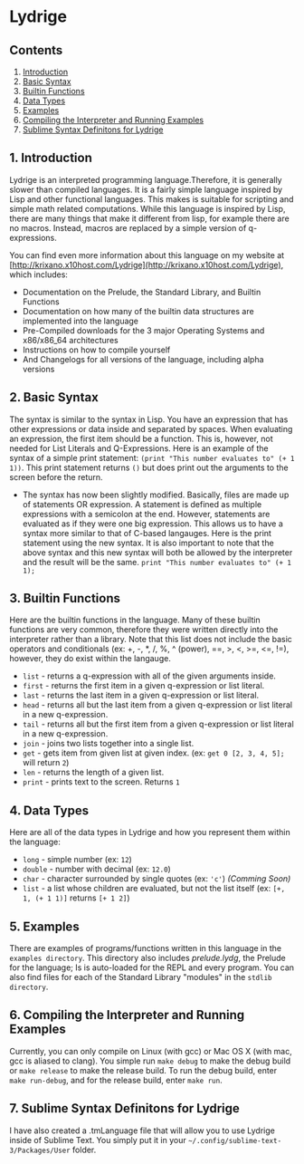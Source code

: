 # Lydrige
<!-- vscode-markdown-toc -->

## Contents
1. [Introduction](#Introduction-0)
2. [Basic Syntax](#BasicSyntax-1)
3. [Builtin Functions](#BuiltinFunctions-2)
4. [Data Types](#DataTypes-3)
5. [Examples](#Examples-4)
6. [Compiling the Interpreter and Running Examples](#CompilingtheInterpreterandRunningExamples-5)
7. [Sublime Syntax Definitons for Lydrige](#SublimeSyntaxDefinitonsforLydrige-6)

<!-- /vscode-markdown-toc -->
##  1. <a name='Introduction-0'></a>Introduction
Lydrige is an interpreted programming language.Therefore, it is generally slower than compiled languages. It is a fairly simple language inspired by Lisp and other functional languages. This makes is suitable for scripting and simple math related computations. While this language is inspired by Lisp, there are many things that make it different from lisp, for example there are no macros. Instead, macros are replaced by a simple version of q-expressions.

You can find even more information about this language on my website at [http://krixano.x10host.com/Lydrige](http://krixano.x10host.com/Lydrige), which includes:
* Documentation on the Prelude, the Standard Library, and Builtin Functions
* Documentation on how many of the builtin data structures are implemented into the language
* Pre-Compiled downloads for the 3 major Operating Systems and x86/x86_64 architectures
* Instructions on how to compile yourself
* And Changelogs for all versions of the language, including alpha versions

##  2. <a name='BasicSyntax-1'></a>Basic Syntax
The syntax is similar to the syntax in Lisp. You have an expression that has other expressions or data inside and separated by spaces. When evaluating an expression, the first item should be a function. This is, however, not needed for List Literals and Q-Expressions.
Here is an example of the syntax of a simple print statement:
`(print "This number evaluates to" (+ 1 1))`. This print statement returns `()` but does print out the arguments to the screen before the return.
* The syntax has now been slightly modified. Basically, files are made up of statements OR expression. A statement is defined as multiple expressions with a semicolon at the end. However, statements are evaluated as if they were one big expression. This allows us to have a syntax more similar to that of C-based langauges. Here is the print statement using the new syntax. It is also important to note that the above syntax and this new syntax will both be allowed by the interpreter and the result will be the same.
`print "This number evaluates to" (+ 1 1);`

##  3. <a name='BuiltinFunctions-2'></a>Builtin Functions
Here are the builtin functions in the language. Many of these builtin functions are very common, therefore they were written directly into the interpreter rather than a library. Note that this list does not include the basic operators and conditionals (ex: +, -, \*, /, %, ^ (power), ==, >, <, >=, <=, !=), however, they do exist within the langauge.
* `list`  - returns a q-expression with all of the given arguments inside.
* `first` - returns the first item in a given q-expression or list literal.
* `last`  - returns the last item in a given q-expression or list literal.
* `head`  - returns all but the last item from a given q-expression or list literal in a new q-expression.
* `tail`  - returns all but the first item from a given q-expression or list literal in a new q-expression.
* `join`  - joins two lists together into a single list.
* `get`   - gets item from given list at given index. (ex: `get 0 [2, 3, 4, 5];` will return `2`)
* `len`   - returns the length of a given list.
* `print` - prints text to the screen. Returns `1`

##  4. <a name='DataTypes-3'></a>Data Types
Here are all of the data types in Lydrige and how you represent them within the language:
* `long` - simple number (ex: `12`)
* `double` - number with decimal (ex: `12.0`)
* `char` - character surrounded by single quotes (ex: `'c'`) *(Comming Soon)*
* `list` - a list whose children are evaluated, but not the list itself (ex: `[+, 1, (+ 1 1)]` returns `[+ 1 2]`)

##  5. <a name='Examples-4'></a>Examples
There are examples of programs/functions written in this language in the `examples directory`. This directory also includes *prelude.lydg*, the Prelude for the language; Is is auto-loaded for the REPL and every program. You can also find files for each of the Standard Library "modules" in the `stdlib directory`.

##  6. <a name='CompilingtheInterpreterandRunningExamples-5'></a>Compiling the Interpreter and Running Examples
Currently, you can only compile on Linux (with gcc) or Mac OS X (with mac, gcc is aliased to clang). You simple run `make debug` to make the debug build or `make release` to make the release build. To run the debug build, enter `make run-debug`, and for the release build, enter `make run`.

##  7. <a name='SublimeSyntaxDefinitonsforLydrige-6'></a>Sublime Syntax Definitons for Lydrige
I have also created a .tmLanguage file that will allow you to use Lydrige inside of Sublime Text. You simply put it in your `~/.config/sublime-text-3/Packages/User` folder.